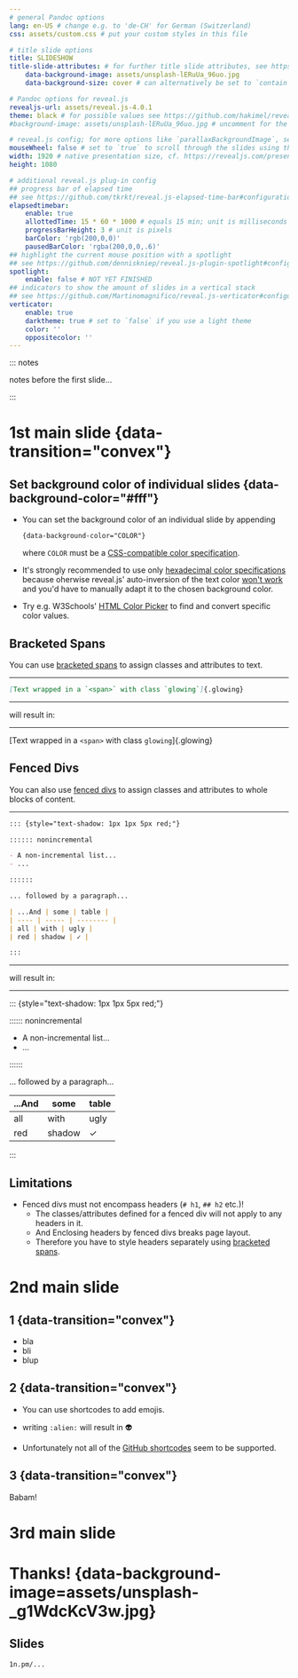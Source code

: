 ```yaml
---
# general Pandoc options
lang: en-US # change e.g. to 'de-CH' for German (Switzerland)
css: assets/custom.css # put your custom styles in this file

# title slide options
title: SLIDESHOW
title-slide-attributes: # for further title slide attributes, see https://pandoc.org/MANUAL.html#background-in-reveal.js-and-beamer
    data-background-image: assets/unsplash-lERuUa_96uo.jpg
    data-background-size: cover # can alternatively be set to `contain` for letterboxing

# Pandoc options for reveal.js
revealjs-url: assets/reveal.js-4.0.1
theme: black # for possible values see https://github.com/hakimel/reveal.js#theming
#background-image: assets/unsplash-lERuUa_96uo.jpg # uncomment for the same background image on every slide

# reveal.js config; for more options like `parallaxBackgroundImage`, see https://revealjs.com/config/
mouseWheel: false # set to `true` to scroll through the slides using the mouse wheel / touchpad
width: 1920 # native presentation size, cf. https://revealjs.com/presentation-size/
height: 1080

# additional reveal.js plug-in config
## progress bar of elapsed time
## see https://github.com/tkrkt/reveal.js-elapsed-time-bar#configurations
elapsedtimebar:
    enable: true
    allottedTime: 15 * 60 * 1000 # equals 15 min; unit is milliseconds
    progressBarHeight: 3 # unit is pixels
    barColor: 'rgb(200,0,0)'
    pausedBarColor: 'rgba(200,0,0,.6)'
## highlight the current mouse position with a spotlight
## see https://github.com/denniskniep/reveal.js-plugin-spotlight#configuration
spotlight:
    enable: false # NOT YET FINISHED
## indicators to show the amount of slides in a vertical stack
## see https://github.com/Martinomagnifico/reveal.js-verticator#configuration
verticator:
    enable: true
    darktheme: true # set to `false` if you use a light theme
    color: ''
    oppositecolor: ''
---
```


::: notes

notes before the first slide...

:::

# 1st main slide {data-transition="convex"}

## Set background color of individual slides {data-background-color="#fff"}

- You can set the background color of an individual slide by appending

    ```css
    {data-background-color="COLOR"}
    ```

    where `COLOR` must be a [CSS-compatible color specification](https://en.wikipedia.org/wiki/Web_colors#CSS_colors).

- It's strongly recommended to use only [hexadecimal color specifications](https://en.wikipedia.org/wiki/Web_colors#Hex_triplet) because oherwise reveal.js' auto-inversion of the text color [won't work](https://github.com/Martinomagnifico/reveal.js-verticator#configuration) and you'd have to manually adapt it to the chosen background color.

- Try e.g. W3Schools' [HTML Color Picker](https://www.w3schools.com/colors/colors_picker.asp) to find and convert specific color values.

## Bracketed Spans

You can use [bracketed spans](https://pandoc.org/MANUAL.html#extension-bracketed_spans) to assign classes and attributes to text.

---

```md
[Text wrapped in a `<span>` with class `glowing`]{.glowing}
```

---

will result in:

---

[Text wrapped in a `<span>` with class `glowing`]{.glowing}

## Fenced Divs

You can also use [fenced divs](https://pandoc.org/MANUAL.html#extension-fenced_divs) to assign classes and attributes to whole blocks of content.

---

```md
::: {style="text-shadow: 1px 1px 5px red;"}

:::::: nonincremental

- A non-incremental list...
- ...

::::::

... followed by a paragraph...

| ...And | some | table |
| ---- | ----- | -------- |
| all | with | ugly |
| red | shadow | ✓ |

:::
```

---

will result in:

---

::: {style="text-shadow: 1px 1px 5px red;"}

:::::: nonincremental

- A non-incremental list...
- ...

::::::

... followed by a paragraph...

| ...And | some | table |
| ---- | ----- | -------- |
| all | with | ugly |
| red | shadow | ✓ |

:::

## Limitations

- Fenced divs must not encompass headers (`# h1`, `## h2` etc.)!
  - The classes/attributes defined for a fenced div will not apply to any headers in it.
  - And Enclosing headers by fenced divs breaks page layout.
  - Therefore you have to style headers separately using [bracketed spans](#bracketed-spans).

# 2nd main slide

## 1 {data-transition="convex"}

- bla
- bli
- blup

## 2 {data-transition="convex"}

- You can use shortcodes to add emojis.

- writing `:alien:` will result in :alien:

- Unfortunately not all of the [GitHub shortcodes](https://github.com/ikatyang/emoji-cheat-sheet#readme) seem to be supported.

## 3 {data-transition="convex"}

Babam!

# 3rd main slide

# Thanks! {data-background-image=assets/unsplash-_g1WdcKcV3w.jpg}

## Slides

`1n.pm/...`
